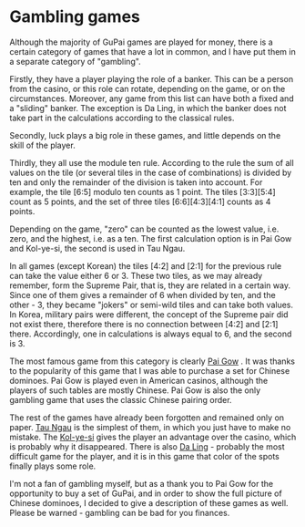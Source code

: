 # Gambling games

Although the majority of GuPai games are played for money, there is a certain category of games that have a lot in common, and I have put them in a separate category of "gambling". 

Firstly, they have a player playing the role of a banker. This can be a person from the casino, or this role can rotate, depending on the game, or on the circumstances. Moreover, any game from this list can have both a fixed and a "sliding" banker. The exception is Da Ling, in which the banker does not take part in the calculations according to the classical rules. 

Secondly, luck plays a big role in these games, and little depends on the skill of the player. 

Thirdly, they all use the module ten rule. According to the rule the sum of all values on the tile (or several tiles in the case of combinations) is divided by ten and only the remainder of the division is taken into account. For example, the tile [6:5] modulo ten counts as 1 point. The tiles [3:3][5:4] count as 5 points, and the set of three tiles [6:6][4:3][4:1] counts as 4 points. 

Depending on the game, "zero" can be counted as the lowest value, i.e. zero, and the highest, i.e. as a ten. The first calculation option is in Pai Gow and Kol-ye-si, the second is used in Tau Ngau. 

In all games (except Korean) the tiles [4:2] and [2:1] for the previous rule can take the value either 6 or 3. These two tiles, as we may already remember, form the Supreme Pair, that is, they are related in a certain way. Since one of them gives a remainder of 6 when divided by ten, and the other - 3, they became "jokers" or semi-wild tiles and can take both values. In Korea, military pairs were different, the concept of the Supreme pair did not exist there, therefore there is no connection between [4:2] and [2:1] there. Accordingly, one in calculations is always equal to 6, and the second is 3. 

The most famous game from this category is clearly [Pai Gow](/gupai/gambling-games/pai-gow.html) . It was thanks to the popularity of this game that I was able to purchase a set for Chinese dominoes. Pai Gow is played even in American casinos, although the players of such tables are mostly Chinese. Pai Gow is also the only gambling game that uses the classic Chinese pairing order. 

The rest of the games have already been forgotten and remained only on paper. [Tau Ngau](/gupai/gambling-games/tau-ngau.html) is the simplest of them, in which you just have to make no mistake. The [Kol-ye-si](/gupai/gambling-games/kol-ye-si.html) gives the player an advantage over the casino, which is probably why it disappeared. There is also [Da Ling](/gupai/gambling-games/da-ling.html) - probably the most difficult game for the player, and it is in this game that color of the spots finally plays some role. 

I'm not a fan of gambling myself, but as a thank you to Pai Gow for the opportunity to buy a set of GuPai, and in order to show the full picture of Chinese dominoes, I decided to give a description of these games as well. Please be warned - gambling can be bad for you finances. 

